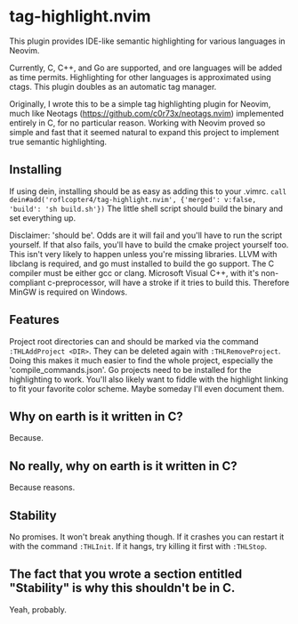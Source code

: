 # tag-highlight.nvim
This plugin provides IDE-like semantic highlighting for various languages in Neovim. 

Currently, C, C++, and Go are supported, and ore languages will be added as time permits. Highlighting for other languages is approximated using ctags. This plugin doubles as an automatic tag manager.

Originally, I wrote this to be a simple tag highlighting plugin for Neovim, much like Neotags (https://github.com/c0r73x/neotags.nvim) implemented entirely in C, for no particular reason. Working with Neovim proved so simple and fast that it seemed natural to expand this project to implement true semantic highlighting.

## Installing
If using dein, installing should be as easy as adding this to your .vimrc.
    `call dein#add('roflcopter4/tag-highlight.nvim', {'merged': v:false, 'build': 'sh build.sh'})`
The little shell script should build the binary and set everything up.

Disclaimer: 'should be'. Odds are it will fail and you'll have to run the script yourself. If that also fails, you'll have to build the cmake project yourself too. This isn't very likely to happen unless you're missing libraries. LLVM with libclang is required, and go must installed to build the go support. The C compiler must be either gcc or clang. Microsoft Visual C++, with it's non-compliant c-preprocessor, will have a stroke if it tries to build this. Therefore MinGW is required on Windows.

## Features
Project root directories can and should be marked via the command `:THLAddProject <DIR>`. They can be deleted again with `:THLRemoveProject`. Doing this makes it much easier to find the whole project, especially the 'compile_commands.json'. Go projects need to be installed for the highlighting to work. You'll also likely want to fiddle with the highlight linking to fit your favorite color scheme. Maybe someday I'll even document them.

## Why on earth is it written in C?
Because.

## No really, why on earth is it written in C?
Because reasons.

## Stability
No promises. It won't break anything though. If it crashes you can restart it with the command `:THLInit`. If it hangs, try killing it first with `:THLStop`.

## The fact that you wrote a section entitled "Stability" is why this shouldn't be in C.
Yeah, probably.
